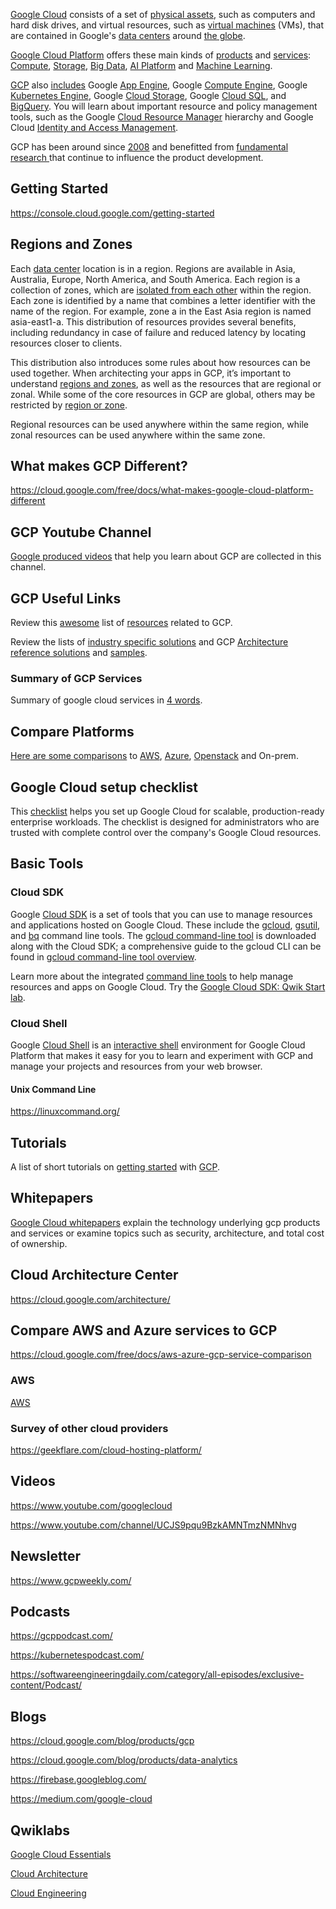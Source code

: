 [Google Cloud](  https://www.youtube.com/watch?v=4D3X6Xl5c_Y ) consists of a set of [physical assets]( https://www.google.com/about/datacenters/  ), such as computers and hard disk drives, and virtual resources, such as [virtual machines](VM) (VMs), that are contained in Google's [data centers](  https://blog.google/inside-google/infrastructure/how-data-center-security-works/ ) around [the globe](  https://cloud.withgoogle.com/infrastructure  ).

[Google Cloud Platform](https://cloud.google.com/) offers these main kinds of [products](https://cloud.google.com/products) and [services](  https://gcp.solutions/ ): [Compute](Compute), [Storage](Storage), [Big Data](Big-Data), [AI Platform](AI-Platform) and [Machine Learning](Machine-Learning). 


[GCP](https://www.youtube.com/watch?v=vmOMataJZWw) also [includes](  https://www.youtube.com/channel/UCJS9pqu9BzkAMNTmzNMNhvg/playlists  ) Google [App Engine](App-Engine), Google [Compute Engine](Compute), Google [Kubernetes Engine](GKE), Google [Cloud Storage](Storage), Google [Cloud SQL]( CloudSQL  ), and [BigQuery](BigQuery). You will learn about important resource and policy management tools, such as the Google [Cloud Resource Manager](  https://cloud.google.com/resource-manager ) hierarchy and Google Cloud [Identity and Access Management](  IAM). 

GCP has been around since [2008]( https://medium.com/@retomeier/an-annotated-history-of-googles-cloud-platform-90b90f948920
   ) and benefitted from [fundamental research ](https://research.google/) that continue to influence the  product development.

## Getting Started

https://console.cloud.google.com/getting-started


## Regions and Zones



Each [data center](https://www.youtube.com/watch?v=XZmGGAbHqa0) location is in a region. Regions are available in Asia, Australia, Europe, North America, and South America. Each region is a collection of zones, which are [isolated from each other](https://cloud.google.com/architecture/scalable-and-resilient-apps) within the region. Each zone is identified by a name that combines a letter identifier with the name of the region. For example, zone a in the East Asia region is named asia-east1-a. This distribution of resources provides several benefits, including redundancy in case of failure and reduced latency by locating resources closer to clients. 


This distribution also introduces some rules about how resources can be used together. When architecting your apps in GCP, it’s important to understand [regions and zones](https://cloud.google.com/compute/docs/regions-zones/global-regional-zonal-resources), as well as the resources that are regional or zonal. While some of the core resources in GCP are global, others may be restricted by [region or zone](https://cloud.google.com/compute/docs/regions-zones/global-regional-zonal-resources). 



Regional resources can be used anywhere within the same region, while zonal resources can be used anywhere within the same zone. 

## What makes GCP Different?

https://cloud.google.com/free/docs/what-makes-google-cloud-platform-different


## GCP Youtube Channel

[Google produced videos](https://www.youtube.com/googlecloudplatform/) that help you learn about GCP are collected in this channel.


## GCP Useful Links


Review this [awesome](https://github.com/GoogleCloudPlatform/awesome-google-cloud) list of [ resources](GCP-Learning-Links) related to GCP.

Review the lists of [industry specific solutions](https://cloud.google.com/solutions) and GCP [Architecture reference solutions](https://gcp.solutions/) and  [samples](https://cloud.google.com/docs/samples).


### Summary of GCP Services

Summary of google cloud services in [4 words](https://github.com/gregsramblings/google-cloud-4-words).




## Compare Platforms

[Here are some comparisons](https://cloud.google.com/docs/compare) to [AWS](AWS), [Azure](https://azure.microsoft.com/), [Openstack](https://www.openstack.org/) and On-prem.



## Google Cloud setup checklist

This [checklist](https://cloud.google.com/docs/enterprise/onboarding-checklist) helps you set up Google Cloud for scalable, production-ready enterprise workloads. The checklist is designed for administrators who are trusted with complete control over the company's Google Cloud resources.



## Basic Tools


### Cloud SDK

Google [Cloud SDK](https://cloud.google.com/sdk/docs) is a set of tools that you can use to manage resources and applications hosted on Google Cloud. These include the [gcloud](https://cloud.google.com/sdk/gcloud/reference), [gsutil](https://cloud.google.com/storage/docs/gsutil), and [bq](https://cloud.google.com/bigquery/bq-command-line-tool) command line tools. The [gcloud command-line tool](https://dominicusin.github.io/2019/07/25/gcloud-cheat-sheet.html) is downloaded along with the Cloud SDK; a comprehensive guide to the gcloud CLI can be found in [gcloud command-line tool overview](https://cloud.google.com/sdk/gcloud).


Learn more about the integrated [command line tools](https://www.youtube.com/watch?v=69MdTXgA6Ws) to help manage resources and apps on Google Cloud. Try the [Google Cloud SDK: Qwik Start lab](http://bit.ly/2vm0rKN).




### Cloud Shell

Google [Cloud Shell](https://cloud.google.com/shell/docs) is an [interactive shell](   https://www.youtube.com/watch?v=d7bXH_2X760 ) environment for Google Cloud Platform that makes it easy for you to learn and experiment with GCP and manage your projects and resources from your web browser.

#### Unix Command Line

https://linuxcommand.org/

## Tutorials

A list of short tutorials on [getting started](https://cloud.google.com/gcp/getting-started) with [GCP](  https://cloud.google.com/docs/tutorials ).


## Whitepapers

[Google Cloud whitepapers](https://cloud.google.com/whitepapers/) explain the technology underlying gcp products and services or examine topics such as security, architecture, and total cost of ownership. 

## Cloud Architecture Center

https://cloud.google.com/architecture/

## Compare AWS and Azure services to GCP

https://cloud.google.com/free/docs/aws-azure-gcp-service-comparison


### AWS

[AWS](AWS)

### Survey of other cloud providers


https://geekflare.com/cloud-hosting-platform/

## Videos

https://www.youtube.com/googlecloud

https://www.youtube.com/channel/UCJS9pqu9BzkAMNTmzNMNhvg

## Newsletter

https://www.gcpweekly.com/

## Podcasts

https://gcppodcast.com/

https://kubernetespodcast.com/

https://softwareengineeringdaily.com/category/all-episodes/exclusive-content/Podcast/

## Blogs

https://cloud.google.com/blog/products/gcp

https://cloud.google.com/blog/products/data-analytics

https://firebase.googleblog.com/

https://medium.com/google-cloud


## Qwiklabs


[Google Cloud Essentials](https://www.qwiklabs.com/quests/23?catalog_rank=%7B%22rank%22%3A6%2C%22num_filters%22%3A1%2C%22has_search%22%3Atrue%7D&search_id=7467715)

[Cloud Architecture](https://www.qwiklabs.com/quests/24?catalog_rank=%7B%22rank%22%3A10%2C%22num_filters%22%3A1%2C%22has_search%22%3Atrue%7D&search_id=7467715)

[Cloud Engineering](https://www.qwiklabs.com/quests/66?catalog_rank=%7B%22rank%22%3A9%2C%22num_filters%22%3A0%2C%22has_search%22%3Atrue%7D&search_id=7468028)





